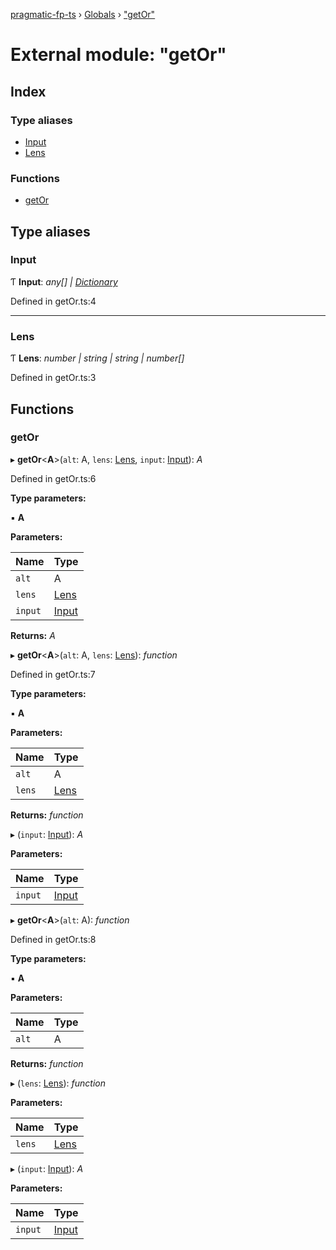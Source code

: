 [pragmatic-fp-ts](../README.md) › [Globals](../globals.md) › ["getOr"](_getor_.md)

# External module: "getOr"

## Index

### Type aliases

* [Input](_getor_.md#input)
* [Lens](_getor_.md#lens)

### Functions

* [getOr](_getor_.md#getor)

## Type aliases

###  Input

Ƭ **Input**: *any[] | [Dictionary](_types_.md#dictionary)*

Defined in getOr.ts:4

___

###  Lens

Ƭ **Lens**: *number | string | string | number[]*

Defined in getOr.ts:3

## Functions

###  getOr

▸ **getOr**<**A**>(`alt`: A, `lens`: [Lens](_getor_.md#lens), `input`: [Input](_getor_.md#input)): *A*

Defined in getOr.ts:6

**Type parameters:**

▪ **A**

**Parameters:**

Name | Type |
------ | ------ |
`alt` | A |
`lens` | [Lens](_getor_.md#lens) |
`input` | [Input](_getor_.md#input) |

**Returns:** *A*

▸ **getOr**<**A**>(`alt`: A, `lens`: [Lens](_getor_.md#lens)): *function*

Defined in getOr.ts:7

**Type parameters:**

▪ **A**

**Parameters:**

Name | Type |
------ | ------ |
`alt` | A |
`lens` | [Lens](_getor_.md#lens) |

**Returns:** *function*

▸ (`input`: [Input](_getor_.md#input)): *A*

**Parameters:**

Name | Type |
------ | ------ |
`input` | [Input](_getor_.md#input) |

▸ **getOr**<**A**>(`alt`: A): *function*

Defined in getOr.ts:8

**Type parameters:**

▪ **A**

**Parameters:**

Name | Type |
------ | ------ |
`alt` | A |

**Returns:** *function*

▸ (`lens`: [Lens](_getor_.md#lens)): *function*

**Parameters:**

Name | Type |
------ | ------ |
`lens` | [Lens](_getor_.md#lens) |

▸ (`input`: [Input](_getor_.md#input)): *A*

**Parameters:**

Name | Type |
------ | ------ |
`input` | [Input](_getor_.md#input) |
